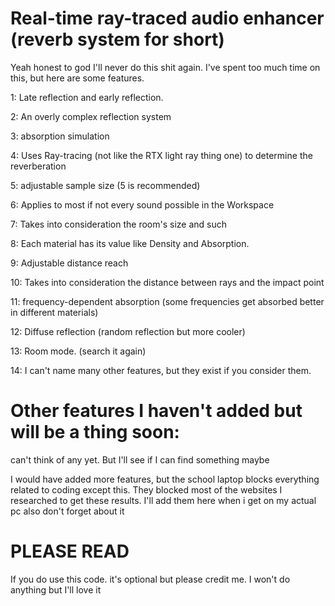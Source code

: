 # Real-time ray-traced audio enhancer (reverb system for short)
Yeah honest to god I'll never do this shit again. 
  I've spent too much time on this, but here are some features.
  
1: Late reflection and early reflection.

2: An overly complex reflection system

3: absorption simulation

4: Uses Ray-tracing (not like the RTX light ray thing one) to determine the reverberation

5: adjustable sample size (5 is recommended)

6: Applies to most if not every sound possible in the Workspace

7: Takes into consideration the room's size and such

8: Each material has its value like Density and Absorption.

9: Adjustable distance reach

10: Takes into consideration the distance between rays and the impact point

11: frequency-dependent absorption (some frequencies get absorbed better in different materials)

12: Diffuse reflection (random reflection but more cooler)

13: Room mode. (search it again)

14: I can't name many other features, but they exist if you consider them.

# Other features I haven't added but will be a thing soon:

can't think of any yet. But I'll see if I can find something maybe

I would have added more features, but the school laptop blocks everything related to coding except this. They blocked most of the websites I researched to get these results. I'll add them here when i get on my actual pc also don't forget about it

# PLEASE READ
If you do use this code. it's optional but please credit me. I won't do anything but I'll love it



